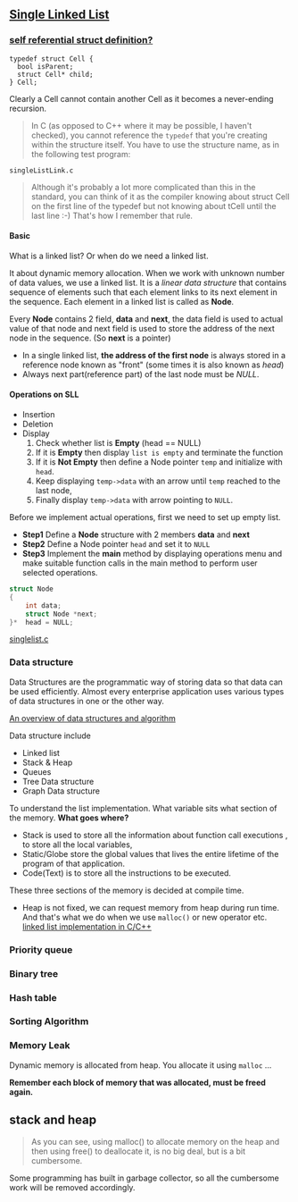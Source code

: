 ## [Single Linked List](http://btechsmartclass.com/DS/U1_T10.html)

### [self referential struct definition?](https://stackoverflow.com/a/588631)

```
typedef struct Cell {
  bool isParent;
  struct Cell* child;
} Cell;
```
Clearly a Cell cannot contain another Cell as it becomes a never-ending recursion.

> In C (as opposed to C++ where it may be possible, I haven't checked), you cannot reference the `typedef` that you're creating within the structure itself. You have to use the structure name, as in the following test program:

`singleListLink.c`


> Although it's probably a lot more complicated than this in the standard, you can think of it as the compiler knowing about struct Cell on the first line of the typedef but not knowing about tCell until the last line :-) That's how I remember that rule.


#### Basic

What is a linked list? Or when do we need a linked list.

It about dynamic memory allocation. When we work with unknown number of data values, we use a linked list. It is a *linear data structure* that contains sequence of elements such that each element links to its next element in the sequence. Each element in a linked list is called as **Node**.

Every **Node** contains 2 field, **data** and **next**, the data field is used to actual value of that node and next field is used to store the address of the next node in the sequence. (So **next** is a pointer)

* In a single linked list, **the address of the first node** is always stored
in a reference node known as "front" (some times it is also known as *head*)
* Always next part(reference part) of the last node must be *NULL*.

#### Operations on SLL

* Insertion
* Deletion
* Display
     1. Check whether list is **Empty** (head == NULL)
     2. If it is **Empty** then display `list is empty` and terminate the function
     3. If it is **Not Empty** then define a Node pointer `temp` and initialize with `head`.
     4. Keep displaying `temp->data` with an arrow until `temp` reached to the last node,
     5. Finally display `temp->data` with arrow pointing to `NULL`.

Before we implement actual operations, first we need to set up empty list.
* **Step1** Define a **Node** structure with 2 members **data** and **next**
* **Step2** Define a Node pointer `head` and set it to `NULL`
* **Step3** Implement the **main** method by displaying operations menu
and make suitable function calls in the main method to perform user selected
operations.
```C
struct Node
{
    int data;
    struct Node *next;
}*  head = NULL;
```

[singlelist.c](https://stackoverflow.com/a/588729/7583919)

### Data structure
Data Structures are the programmatic way of storing data so that data can be used efficiently. Almost every enterprise application uses various types of data structures in one or the other way.

[An overview of data structures and algorithm](https://www.tutorialspoint.com/data_structures_algorithms/)

Data structure include
* Linked list
* Stack & Heap
* Queues
* Tree Data structure
* Graph Data structure

To understand the list implementation. What variable sits what section of the memory. **What goes where?**
* Stack is used to store all the information about function call executions , to store all the local variables,
* Static/Globe store the global values that lives the entire lifetime of the program of that application.
* Code(Text) is to store all the instructions to be executed.

These three sections of the memory is decided at compile time.

* Heap is not fixed, we can request memory from heap during run time. And that's what we do when we use `malloc()` or new operator etc.
[linked list implementation in C/C++](https://m.youtube.com/watch?v=vcQIFT79_50)


### Priority queue
### Binary tree
### Hash table
### Sorting Algorithm
### Memory Leak
Dynamic memory is allocated from heap. You allocate it using `malloc` ...

**Remember each block of memory that was allocated, must be freed again.**

## stack and heap
>As you can see, using malloc() to allocate memory on the heap and then using free() to deallocate it, is no big deal, but is a bit cumbersome.

Some programming has built in garbage collector, so all the cumbersome work will be removed accordingly.
